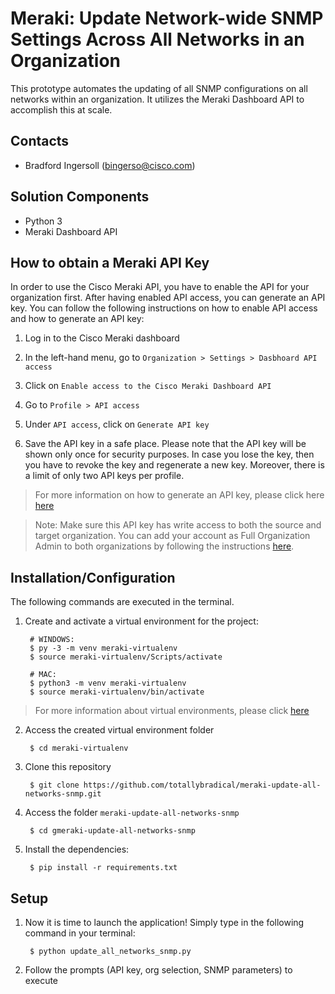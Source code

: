 # Meraki: Update Network-wide SNMP Settings Across All Networks in an Organization
This prototype automates the updating of all SNMP configurations on all networks within an organization. It utilizes the Meraki Dashboard API to accomplish this at scale.

## Contacts
* Bradford Ingersoll (bingerso@cisco.com)

## Solution Components
* Python 3
* Meraki Dashboard API

## How to obtain a Meraki API Key

In order to use the Cisco Meraki API, you have to enable the API for your organization first. After having enabled API access, you can generate an API key. You can follow the following instructions on how to enable API access and how to generate an API key:

1. Log in to the Cisco Meraki dashboard

2. In the left-hand menu, go to `Organization > Settings > Dasbhoard API access`

3. Click on `Enable access to the Cisco Meraki Dashboard API`

4. Go to `Profile > API access`

5. Under `API access`, click on `Generate API key`

6. Save the API key in a safe place. Please note that the API key will be shown only once for security purposes. In case you lose the key, then you have to revoke the key and regenerate a new key. Moreover, there is a limit of only two API keys per profile. 

> For more information on how to generate an API key, please click here [here](https://documentation.meraki.com/General_Administration/Other_Topics/Cisco_Meraki_Dashboard_API)

> Note: Make sure this API key has write access to both the source and target organization. You can add your account as Full Organization Admin to both organizations by following the instructions [here](https://documentation.meraki.com/General_Administration/Managing_Dashboard_Access/Managing_Dashboard_Administrators_and_Permissions).

## Installation/Configuration

The following commands are executed in the terminal.

1. Create and activate a virtual environment for the project:
   
        # WINDOWS:
        $ py -3 -m venv meraki-virtualenv
        $ source meraki-virtualenv/Scripts/activate

        # MAC:
        $ python3 -m venv meraki-virtualenv
        $ source meraki-virtualenv/bin/activate
        
> For more information about virtual environments, please click [here](https://docs.python.org/3/tutorial/venv.html)

2. Access the created virtual environment folder

        $ cd meraki-virtualenv

3. Clone this repository

        $ git clone https://github.com/totallybradical/meraki-update-all-networks-snmp.git

4. Access the folder `meraki-update-all-networks-snmp`

        $ cd gmeraki-update-all-networks-snmp

5. Install the dependencies:

        $ pip install -r requirements.txt

## Setup
1. Now it is time to launch the application! Simply type in the following command in your terminal:

        $ python update_all_networks_snmp.py

2. Follow the prompts (API key, org selection, SNMP parameters) to execute